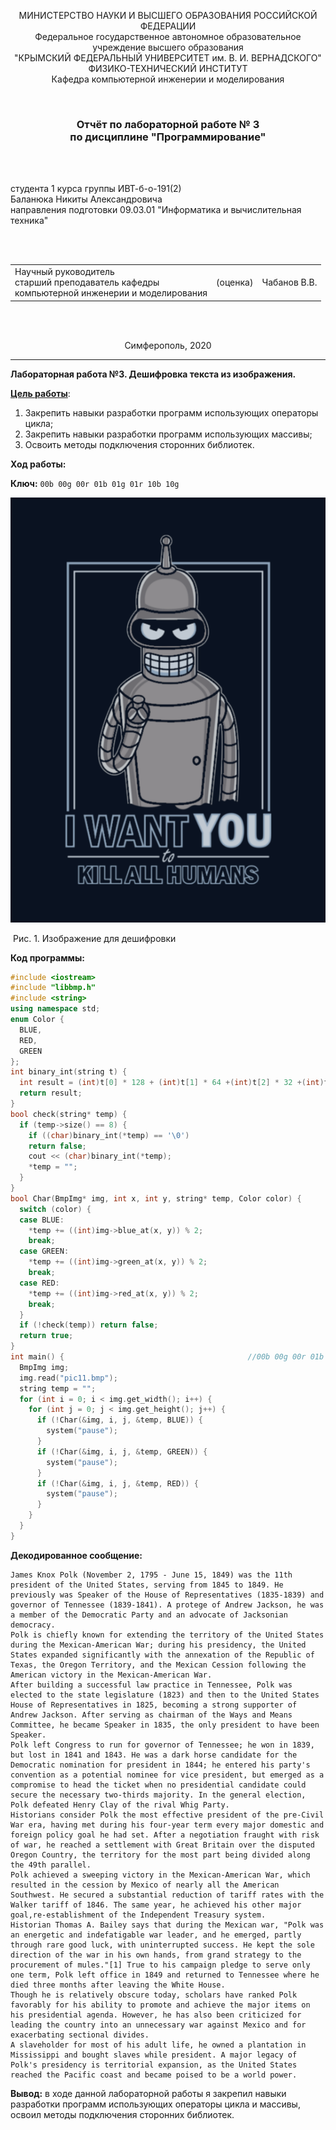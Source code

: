 <p align="center">МИНИСТЕРСТВО НАУКИ  И ВЫСШЕГО ОБРАЗОВАНИЯ РОССИЙСКОЙ ФЕДЕРАЦИИ<br>
Федеральное государственное автономное образовательное учреждение высшего образования<br>
"КРЫМСКИЙ ФЕДЕРАЛЬНЫЙ УНИВЕРСИТЕТ им. В. И. ВЕРНАДСКОГО"<br>
ФИЗИКО-ТЕХНИЧЕСКИЙ ИНСТИТУТ<br>
Кафедра компьютерной инженерии и моделирования</p>
<br>
<h3 align="center">Отчёт по лабораторной работе № 3<br> по дисциплине "Программирование"</h3>
<br><br>
<p>студента 1 курса группы ИВТ-б-о-191(2)<br>
Баланюка Никиты Александровича<br>
направления подготовки 09.03.01 "Информатика и вычислительная техника"</p>
<br><br>
<table>
<tr><td>Научный руководитель<br> старший преподаватель кафедры<br> компьютерной инженерии и моделирования</td>
<td>(оценка)</td>
<td>Чабанов В.В.</td>
</tr>
</table>
<br><br>
<p align="center">Симферополь, 2020</p>
<hr>


**Лабораторная работа №3. Дешифровка текста из изображения.**

**<u>Цель работы</u>**: 

1. Закрепить навыки разработки программ использующих операторы цикла;
2. Закрепить навыки разработки программ использующих массивы;
3. Освоить методы подключения сторонних библиотек.

**Ход работы:**

**Ключ:**     ```00b 00g 00r 01b 01g 01r 10b 10g```

![](https://raw.githubusercontent.com/Nikilstaer12345/Lab/master/Лабораторная%20№3/Рисунки/pic11.bmp)

​                          Рис. 1. Изображение для дешифровки



**Код программы:** 

``` c++
#include <iostream>
#include "libbmp.h"
#include <string>
using namespace std;
enum Color {
  BLUE,
  RED,
  GREEN
};
int binary_int(string t) {
  int result = (int)t[0] * 128 + (int)t[1] * 64 +(int)t[2] * 32 +(int)t[3] * 16 + (int)t[4] * 8 + (int)t[5] * 4 +(int)t[6] * 2 + (int)t[7];
  return result;
}
bool check(string* temp) {
  if (temp->size() == 8) {
    if ((char)binary_int(*temp) == '\0') 
    return false;
    cout << (char)binary_int(*temp);
    *temp = "";
  }
}
bool Char(BmpImg* img, int x, int y, string* temp, Color color) {
  switch (color) {
  case BLUE:
    *temp += ((int)img->blue_at(x, y)) % 2;
    break;
  case GREEN:
    *temp += ((int)img->green_at(x, y)) % 2;
    break;
  case RED:
    *temp += ((int)img->red_at(x, y)) % 2;
    break;
  }
  if (!check(temp)) return false;
  return true;
}                          
int main() {                                         //00b 00g 00r 01b 01g 01r 10b 10g
  BmpImg img;
  img.read("pic11.bmp");
  string temp = ""; 
  for (int i = 0; i < img.get_width(); i++) {
    for (int j = 0; j < img.get_height(); j++) {
      if (!Char(&img, i, j, &temp, BLUE)) {
        system("pause");
      }
      if (!Char(&img, i, j, &temp, GREEN)) {
        system("pause");
      }
      if (!Char(&img, i, j, &temp, RED)) {
        system("pause"); 
      }    
    }
  }
}
```

**Декодированное сообщение:**

```
James Knox Polk (November 2, 1795 - June 15, 1849) was the 11th president of the United States, serving from 1845 to 1849. He previously was Speaker of the House of Representatives (1835-1839) and governor of Tennessee (1839-1841). A protege of Andrew Jackson, he was a member of the Democratic Party and an advocate of Jacksonian democracy. 
Polk is chiefly known for extending the territory of the United States during the Mexican-American War; during his presidency, the United States expanded significantly with the annexation of the Republic of Texas, the Oregon Territory, and the Mexican Cession following the American victory in the Mexican-American War.
After building a successful law practice in Tennessee, Polk was elected to the state legislature (1823) and then to the United States House of Representatives in 1825, becoming a strong supporter of Andrew Jackson. After serving as chairman of the Ways and Means Committee, he became Speaker in 1835, the only president to have been Speaker.
Polk left Congress to run for governor of Tennessee; he won in 1839, but lost in 1841 and 1843. He was a dark horse candidate for the Democratic nomination for president in 1844; he entered his party's convention as a potential nominee for vice president, but emerged as a compromise to head the ticket when no presidential candidate could secure the necessary two-thirds majority. In the general election, Polk defeated Henry Clay of the rival Whig Party.
Historians consider Polk the most effective president of the pre-Civil War era, having met during his four-year term every major domestic and foreign policy goal he had set. After a negotiation fraught with risk of war, he reached a settlement with Great Britain over the disputed Oregon Country, the territory for the most part being divided along the 49th parallel.
Polk achieved a sweeping victory in the Mexican-American War, which resulted in the cession by Mexico of nearly all the American Southwest. He secured a substantial reduction of tariff rates with the Walker tariff of 1846. The same year, he achieved his other major goal,re-establishment of the Independent Treasury system.
Historian Thomas A. Bailey says that during the Mexican war, "Polk was an energetic and indefatigable war leader, and he emerged, partly through rare good luck, with uninterrupted success. He kept the sole direction of the war in his own hands, from grand strategy to the procurement of mules."[1] True to his campaign pledge to serve only one term, Polk left office in 1849 and returned to Tennessee where he died three months after leaving the White House.
Though he is relatively obscure today, scholars have ranked Polk favorably for his ability to promote and achieve the major items on his presidential agenda. However, he has also been criticized for leading the country into an unnecessary war against Mexico and for exacerbating sectional divides.
A slaveholder for most of his adult life, he owned a plantation in Mississippi and bought slaves while president. A major legacy of Polk's presidency is territorial expansion, as the United States reached the Pacific coast and became poised to be a world power.
```

 **Вывод:** в ходе данной лабораторной работы я закрепил навыки разработки программ использующих операторы цикла и массивы, освоил методы подключения сторонних библиотек.
